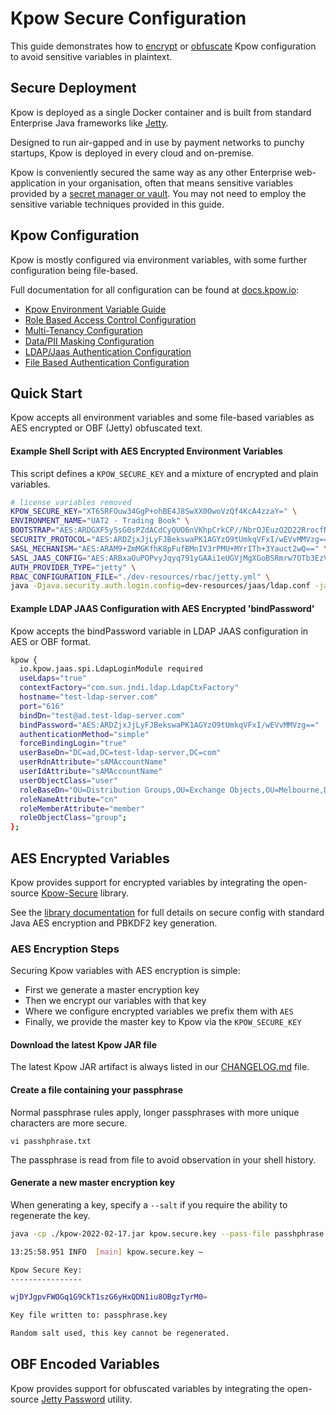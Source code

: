 # Kpow Secure Configuration

This guide demonstrates how to [encrypt](https://github.com/operatr-io/kpow/tree/main/secure-config#aes-encrypted-variables) or [obfuscate](https://github.com/operatr-io/kpow/tree/main/secure-config#obf-encoded-variables) Kpow configuration to avoid sensitive variables in plaintext.

## Secure Deployment

Kpow is deployed as a single Docker container and is built from standard Enterprise Java frameworks like [Jetty](https://www.eclipse.org/jetty/).

Designed to run air-gapped and in use by payment networks to punchy startups, Kpow is deployed in every cloud and on-premise.

Kpow is conveniently secured the same way as any other Enterprise web-application in your organisation, often that means sensitive variables provided by a [secret manager or vault](https://docs.aws.amazon.com/secretsmanager/latest/userguide/intro.html). You may not need to employ the sensitive variable techniques provided in this guide.

## Kpow Configuration

Kpow is mostly configured via environment variables, with some further configuration being file-based.

Full documentation for all configuration can be found at [docs.kpow.io](https://docs.kpow.io):

* [Kpow Environment Variable Guide](https://docs.kpow.io/config/environment-variables)
* [Role Based Access Control Configuration](https://docs.kpow.io/authorization/role-based-access-control)
* [Multi-Tenancy Configuration](https://docs.kpow.io/authorization/tenants)
* [Data/PII Masking Configuration](https://docs.kpow.io/features/data-policies)
* [LDAP/Jaas Authentication Configuration](https://docs.kpow.io/authentication/ldap#jaas-configuration)
* [File Based Authentication Configuration](https://docs.kpow.io/authentication/file)

## Quick Start

Kpow accepts all environment variables and some file-based variables as AES encrypted or OBF (Jetty) obfuscated text.

#### Example Shell Script with AES Encrypted Environment Variables  

This script defines a `KPOW_SECURE_KEY` and a mixture of encrypted and plain variables.

```bash
# license variables removed
KPOW_SECURE_KEY="XT65RFOuw34GgP+ohBE4J8SwXX0OwoVzQf4KcA4zzaY=" \
ENVIRONMENT_NAME="UAT2 - Trading Book" \
BOOTSTRAP="AES:ARDGXF5y5sG0sPZdACdCyQUO6nVKhpCrkCP//NbrOJEuzO2D22RrocfNJG0J5zegfC4BKznqlQQEI0jU45sKqyRV" \
SECURITY_PROTOCOL="AES:ARDZjxJjLyFJBekswaPK1AGYzO9tUmkqVFxI/wEVvMMVzg==" \
SASL_MECHANISM="AES:ARAM9+ZmMGKfhK8pFufBMnIV3rPMU+MYrITh+3Yauct2wQ==" \
SASL_JAAS_CONFIG="AES:ARBxaOuPOPvyJqyq791yGAAi1eUGVjMgXGoBSRmrw7OTb3EzVjURa15Zuszh8mFCi1990vuKocSV0KHXf9auLn4UmdDjJa5WEuWlvYgefiG6RwWxV3YamITl2Wvuazj8V4c2jkwPb1DkhTylDVJmiYHTrcXSWoYJ4Hiv5EYMOC2x5Q==" \
AUTH_PROVIDER_TYPE="jetty" \
RBAC_CONFIGURATION_FILE="./dev-resources/rbac/jetty.yml" \
java -Djava.security.auth.login.config=dev-resources/jaas/ldap.conf -jar -Xmx2G ./latest-kpow.jar
```

#### Example LDAP JAAS Configuration with AES Encrypted 'bindPassword'

Kpow accepts the bindPassword variable in LDAP JAAS configuration in AES or OBF format.

```bash
kpow {
  io.kpow.jaas.spi.LdapLoginModule required
  useLdaps="true"
  contextFactory="com.sun.jndi.ldap.LdapCtxFactory"
  hostname="test-ldap-server.com"
  port="616"
  bindDn="test@ad.test-ldap-server.com"
  bindPassword="AES:ARDZjxJjLyFJBekswaPK1AGYzO9tUmkqVFxI/wEVvMMVzg=="
  authenticationMethod="simple"
  forceBindingLogin="true"
  userBaseDn="DC=ad,DC=test-ldap-server,DC=com"
  userRdnAttribute="sAMAccountName"
  userIdAttribute="sAMAccountName"
  userObjectClass="user"
  roleBaseDn="OU=Distribution Groups,OU=Exchange Objects,OU=Melbourne,DC=ad,DC=test-ldap-user,DC=com"
  roleNameAttribute="cn"
  roleMemberAttribute="member"
  roleObjectClass="group";
};
```

## AES Encrypted Variables

Kpow provides support for encrypted variables by integrating the open-source [Kpow-Secure](https://github.com/operatr-io/kpow-secure) library.

See the [library documentation](https://github.com/operatr-io/kpow-secure) for full details on secure config with standard Java AES encryption and PBKDF2 key generation.

### AES Encryption Steps

Securing Kpow variables with AES encryption is simple:

* First we generate a master encryption key
* Then we encrypt our variables with that key
* Where we configure encrypted variables we prefix them with `AES`
* Finally, we provide the master key to Kpow via the `KPOW_SECURE_KEY`

#### Download the latest Kpow JAR file

The latest Kpow JAR artifact is always listed in our [CHANGELOG.md](https://github.com/operatr-io/kpow/blob/main/CHANGELOG.md#latest-release-artifacts) file.

#### Create a file containing your passphrase

Normal passphrase rules apply, longer passphrases with more unique characters are more secure.

```
vi passhphrase.txt
```

The passphrase is read from file to avoid observation in your shell history.

#### Generate a new master encryption key

When generating a key, specify a `--salt` if you require the ability to regenerate the key.

```bash
java -cp ./kpow-2022-02-17.jar kpow.secure.key --pass-file passhphrase.txt --out-file passphrase.key
```

```bash
13:25:58.951 INFO  [main] kpow.secure.key –

Kpow Secure Key:
----------------

wjDYJgpvFWOGq1G9CkT1szG6yHxQDN1iu8OBgzTyrM0=

Key file written to: passphrase.key

Random salt used, this key cannot be regenerated.
```

## OBF Encoded Variables

Kpow provides support for obfuscated variables by integrating the open-source [Jetty Password](https://www.eclipse.org/jetty/javadoc/jetty-10/org/eclipse/jetty/util/security/Password.html) utility.
